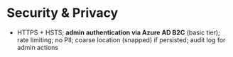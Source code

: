# Security & Privacy
- HTTPS + HSTS; **admin authentication via Azure AD B2C** (basic tier); rate limiting; no PII; coarse location (snapped) if persisted; audit log for admin actions
